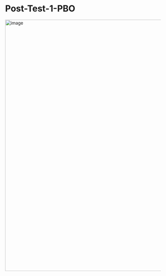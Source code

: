 # Post-Test-1-PBO

<img width="1453" height="813" alt="image" src="https://github.com/user-attachments/assets/babd2a55-bd17-47b8-949b-7cf8fe798257" />
